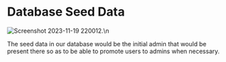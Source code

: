 # Database Seed Data
![Screenshot 2023-11-19 220012](https://github.com/masefa11/swe3313Project/assets/143557674/b297adf7-6cdb-4977-b618-4d91f2e65fc4).\n

The seed data in our database would be the initial admin that would be present there so as to be able to promote users to admins when necessary.
